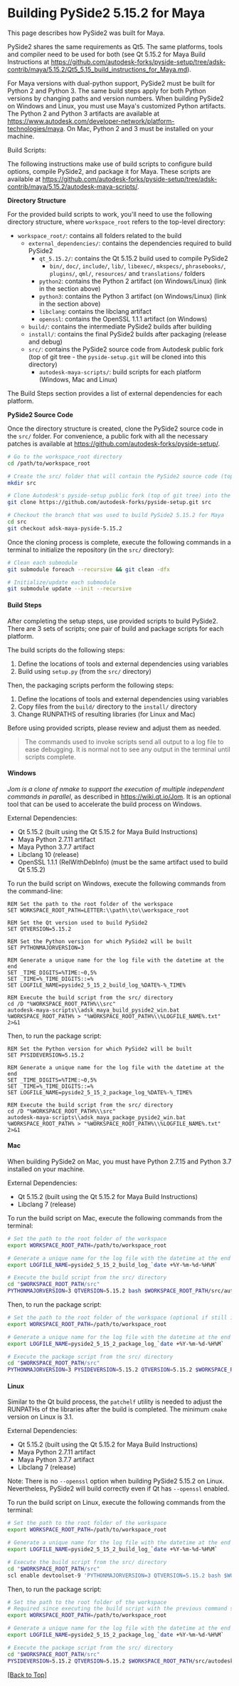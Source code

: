 # Building PySide2 5.15.2 for Maya <a name="top-header"></a>

This page describes how PySide2 was built for Maya.

PySide2 shares the same requirements as Qt5. The same platforms, tools and compiler need to be used for both (see Qt 5.15.2 for Maya Build Instructions at https://github.com/autodesk-forks/pyside-setup/tree/adsk-contrib/maya/5.15.2/Qt5_5.15_build_instructions_for_Maya.md).

For Maya versions with dual-python support, PySide2 must be built for Python 2 and Python 3. The same build steps apply for both Python versions by changing paths and version numbers. When building PySide2 on Windows and Linux, you must use Maya's customized Python artifacts. The Python 2 and Python 3 artifacts are available at https://www.autodesk.com/developer-network/platform-technologies/maya. On Mac, Python 2 and 3 must be installed on your machine.

Build Scripts:<a name="build-scripts-links"></a>

The following instructions make use of build scripts to configure build options, compile PySide2, and package it for Maya. These scripts are available at https://github.com/autodesk-forks/pyside-setup/tree/adsk-contrib/maya/5.15.2/autodesk-maya-scripts/.

**Directory Structure** <a name="directory-structure"></a>

For the provided build scripts to work, you'll need to use the following directory structure, where `workspace_root` refers to the top-level directory:
- `workspace_root/`: contains all folders related to the build
    - `external_dependencies/`: contains the dependencies required to build PySide2
        - `qt_5.15.2/`: contains the Qt 5.15.2 build used to compile PySide2 
            - `bin/`, `doc/`, `include/`, `lib/`, `libexec/`, `mkspecs/`, `phrasebooks/`, `plugins/`, `qml/`, `resources/` and `translations/` folders
        - `python2`: contains the Python 2 artifact (on Windows/Linux) (link in the section above)
        - `python3`: contains the Python 3 artifact (on Windows/Linux) (link in the section above)
        - `libclang`: contains the libclang artifact
        - `openssl`: contains the OpenSSL 1.1.1 artifact (on Windows)
    - `build/`: contains the intermediate PySide2 builds after building
    - `install/`: contains the final PySide2 builds after packaging (release and debug)
    - `src/`: contains the PySide2 source code from Autodesk public fork (top of git tree - the `pyside-setup.git` will be cloned into this directory)
        - `autodesk-maya-scripts/`: build scripts for each platform (Windows, Mac and Linux)

The Build Steps section provides a list of external dependencies for each platform.

**PySide2 Source Code** 

Once the directory structure is created, clone the PySide2 source code in the `src/` folder. For convenience, a public fork with all the necessary patches is available at https://github.com/autodesk-forks/pyside-setup/. 
```sh
# Go to the workspace_root directory
cd /path/to/workspace_root

# Create the src/ folder that will contain the PySide2 source code (top of git tree)
mkdir src

# Clone Autodesk's pyside-setup public fork (top of git tree) into the src/ directory
git clone https://github.com/autodesk-forks/pyside-setup.git src

# Checkout the branch that was used to build PySide2 5.15.2 for Maya
cd src
git checkout adsk-maya-pyside-5.15.2
```

Once the cloning process is complete, execute the following commands in a terminal to initialize the repository (in the `src/` directory):
```sh
# Clean each submodule
git submodule foreach --recursive && git clean -dfx

# Initialize/update each submodule
git submodule update --init --recursive
```

#### Build Steps <a name="build-steps-header"></a>

After completing the setup steps, use provided scripts to build PySide2. There are 3 sets of scripts; one pair of build and package scripts for each platform.

The build scripts do the following steps:
1. Define the locations of tools and external dependencies using variables
2. Build using `setup.py` (from the `src/` directory)

Then, the packaging scripts perform the following steps:
1. Define the locations of tools and external dependencies using variables
2. Copy files from the `build/` directory to the `install/` directory
3. Change RUNPATHS of resulting libraries (for Linux and Mac)

Before using provided scripts, please review and adjust them as needed.

> The commands used to invoke scripts send all output to a log file to ease debugging. It is normal not to see any output in the terminal until scripts complete.

#### Windows <a name="build-steps-windows-header"></a>

_Jom is a clone of nmake to support the execution of multiple independent commands in parallel_, as described in https://wiki.qt.io/Jom. It is an optional tool that can be used to accelerate the build process on Windows.

External Dependencies:
- Qt 5.15.2 (built using the Qt 5.15.2 for Maya Build Instructions)
- Maya Python 2.7.11 artifact
- Maya Python 3.7.7 artifact
- Libclang 10 (release)
- OpenSSL 1.1.1 (RelWithDebInfo) (must be the same artifact used to build Qt 5.15.2)

To run the build script on Windows, execute the following commands from the command-line:

```batch
REM Set the path to the root folder of the workspace
SET WORKSPACE_ROOT_PATH=LETTER:\\path\\to\\workspace_root

REM Set the Qt version used to build PySide2
SET QTVERSION=5.15.2

REM Set the Python version for which PySide2 will be built
SET PYTHONMAJORVERSION=3

REM Generate a unique name for the log file with the datetime at the end
SET _TIME_DIGITS=%TIME:~0,5%
SET _TIME=%_TIME_DIGITS::=%
SET LOGFILE_NAME=pyside2_5_15_2_build_log_%DATE%-%_TIME%

REM Execute the build script from the src/ directory
cd /D "%WORKSPACE_ROOT_PATH%\\src"
autodesk-maya-scripts\\adsk_maya_build_pyside2_win.bat %WORKSPACE_ROOT_PATH% > "%WORKSPACE_ROOT_PATH%\\%LOGFILE_NAME%.txt" 2>&1
```

Then, to run the package script:

```batch
REM Set the Python version for which PySide2 will be built
SET PYSIDEVERSION=5.15.2

REM Generate a unique name for the log file with the datetime at the end
SET _TIME_DIGITS=%TIME:~0,5%
SET _TIME=%_TIME_DIGITS::=%
SET LOGFILE_NAME=pyside2_5_15_2_package_log_%DATE%-%_TIME%

REM Execute the build script from the src/ directory
cd /D "%WORKSPACE_ROOT_PATH%\\src"
autodesk-maya-scripts\\adsk_maya_package_pyside2_win.bat %WORKSPACE_ROOT_PATH% > "%WORKSPACE_ROOT_PATH%\\%LOGFILE_NAME%.txt" 2>&1
```

#### Mac  <a name="build-steps-mac-header"></a>

When building PySide2 on Mac, you must have Python 2.7.15 and Python 3.7 installed on your machine.

External Dependencies:
- Qt 5.15.2 (built using the Qt 5.15.2 for Maya Build Instructions)
- Libclang 7 (release)

To run the build script on Mac, execute the following commands from the terminal:

```sh
# Set the path to the root folder of the workspace
export WORKSPACE_ROOT_PATH=/path/to/workspace_root

# Generate a unique name for the log file with the datetime at the end
export LOGFILE_NAME=pyside2_5_15_2_build_log_`date +%Y-%m-%d-%H%M`

# Execute the build script from the src/ directory
cd "$WORKSPACE_ROOT_PATH/src"
PYTHONMAJORVERSION=3 QTVERSION=5.15.2 bash $WORKSPACE_ROOT_PATH/src/autodesk-maya-scripts/adsk_maya_build_pyside2_osx.sh $WORKSPACE_ROOT_PATH &>$WORKSPACE_ROOT_PATH/$LOGFILE_NAME.txt
```

Then, to run the package script:

```sh
# Set the path to the root folder of the workspace (optional if still in the same terminal)
export WORKSPACE_ROOT_PATH=/path/to/workspace_root

# Generate a unique name for the log file with the datetime at the end
export LOGFILE_NAME=pyside2_5_15_2_package_log_`date +%Y-%m-%d-%H%M`

# Execute the package script from the src/ directory
cd "$WORKSPACE_ROOT_PATH/src"
PYTHONMAJORVERSION=3 PYSIDEVERSION=5.15.2 QTVERSION=5.15.2 $WORKSPACE_ROOT_PATH/src/autodesk-maya-scripts/adsk_maya_package_pyside2_osx.sh $WORKSPACE_ROOT_PATH &>$WORKSPACE_ROOT_PATH/$LOGFILE_NAME.txt
```

#### Linux  <a name="build-steps-linux-header"></a>

Similar to the Qt build process, the `patchelf` utility is needed to adjust the RUNPATHs of the libraries after the build is completed. The minimum `cmake` version on Linux is 3.1.

External Dependencies:
- Qt 5.15.2 (built using the Qt 5.15.2 for Maya Build Instructions)
- Maya Python 2.7.11 artifact
- Maya Python 3.7.7 artifact
- Libclang 7 (release)

Note: There is no `--openssl` option when building PySide2 5.15.2 on Linux. Nevertheless, PySide2 will build correctly even if Qt has `--openssl` enabled.

To run the build script on Linux, execute the following commands from the terminal:

```sh
# Set the path to the root folder of the workspace
export WORKSPACE_ROOT_PATH=/path/to/workspace_root

# Generate a unique name for the log file with the datetime at the end
export LOGFILE_NAME=pyside2_5_15_2_build_log_`date +%Y-%m-%d-%H%M`

# Execute the build script from the src/ directory
cd "$WORKSPACE_ROOT_PATH/src"
scl enable devtoolset-9 'PYTHONMAJORVERSION=3 QTVERSION=5.15.2 bash $WORKSPACE_ROOT_PATH/src/autodesk-maya-scripts/adsk_maya_build_pyside2_lnx.sh $WORKSPACE_ROOT_PATH'
```

Then, to run the package script:

```sh
# Set the path to the root folder of the workspace 
# Required since executing the build script with the previous command starts a new terminal session
export WORKSPACE_ROOT_PATH=/path/to/workspace_root

# Generate a unique name for the log file with the datetime at the end
export LOGFILE_NAME=pyside2_5_15_2_package_log_`date +%Y-%m-%d-%H%M`

# Execute the package script from the src/ directory
cd "$WORKSPACE_ROOT_PATH/src"
PYSIDEVERSION=5.15.2 QTVERSION=5.15.2 $WORKSPACE_ROOT_PATH/src/autodesk-maya-scripts/adsk_maya_package_pyside2_lnx.sh $WORKSPACE_ROOT_PATH
```

[[Back to Top]](#top-header)